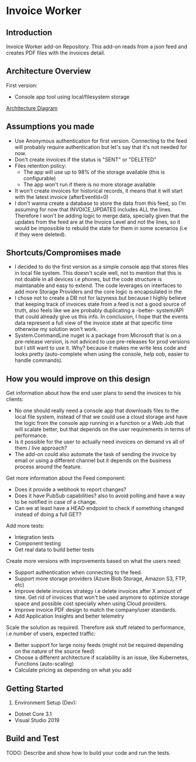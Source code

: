 # Invoice Worker

## Introduction 
Invoice Worker add-on Repository. This add-on reads from a json feed and creates PDF files with the invoices detail.

## Architecture Overview

First version:
* Console app tool using local/filesystem storage

[Architecture Diagram](https://drive.google.com/file/d/1lMyaeC_wERjMbzRcfT59e0o_ec6XCwey/preview)

## Assumptions you made

* Use Anonymous authentication for first version. Connecting to the feed will probably require authentication but let's say that it's not needed for now.
* Don't create invoices if the status is "SENT" or "DELETED"
* Files retention policy:
    * The app will use up to 98% of the storage available (this is configurable)
    * The app won't run if there is no more storage available
* It won't create invoices for historical records, it means that it will start with the latest invoice (afterEventId=0)
* I don't wanna create a database to store the data from this feed, so I'm assuming for now that INVOICE_UPDATES includes ALL the lines. Therefore I won't be adding logic to merge data, specially given that the updates from the feed are at the Invoice Level and not the lines, so it would be impossible to rebuild the state for them in some scenarios (i.e if they were deleted).


## Shortcuts/Compromises made

* I decided to do the first version as a simple console app that stores files in local file system. This doesn't scale well, not to mention that this is not doable in all devices i.e phones, but the code structure is maintanable and easy to extend. The code leverages on interfaces to add more Storage Providers and the core logic is encapsulated in the
* I chose not to create a DB not for lazyness but because I highly believe that keeping track of invoices state from a feed is not a good source of truth, also feels like we are probably duplicating a -better- system/API that could already give us this info. In conclusion, I hope that the events data represent a full view of the invoice state at that specific time otherwise my solution won't work.
* System.CommandLine nuget is a package from Microsoft that is on a pre-release version, is not adviced to use pre-releases for prod versions but I still want to use it. Why? because it makes me write less code and looks pretty (auto-complete when using the console, help oob, easier to handle commands).


## How you would improve on this design

Get information about how the end user plans to send the invoices to his clients:
* No one should really need a console app that downloads files to the local file system, instead of that we could use a cloud storage and have the logic from the console app running in a function or a Web Job that will scalate better, but that depends on the user requirements in terms of performance.
* Is it possible for the user to actually need invoices on demand vs all of them / live approach?
* The add-on could also automate the task of sending the invoice by email or using a different channel but it depends on the business process around the feature.

Get more information about the Feed component:
* Does it provide a webhook to report changes?
* Does it have PubSub capabilities? also to avoid polling and have a way to be notified in case of a change.
* Can we at least have a HEAD endpoint to check if something changed instead of doing a full GET?

Add more tests:
* Integration tests
* Component testing
* Get real data to build better tests

Create more versions with improvements based on what the users need:
 * Support authentication when connecting to the feed.
 * Support more storage providers (Azure Blob Storage, Amazon S3, FTP, etc)
 * Improve delete invoices strategy i.e delete invoices after X amount of time. Get rid of invoices that won't be used anymore to optimize storage space and possible cost specially when using Cloud providers.
 * Improve invoice PDF design to match the company/user standards.
 * Add Application Insights and better telemetry
 
 Scale the solution as required. Therefore ask stuff related to performance, i.e number of users, expected traffic:
 * Better support for large noisy feeds (might not be required depending on the nature of the source feed)
 * Choose a different architecture if scalability is an issue, like Kubernetes, Functions (auto-scaling)
 * Calculate pricing as depending on what you add

## Getting Started

1.	Environment Setup (Dev):
* Dotnet Core 3.1
* Visual Studio 2019


## Build and Test
TODO: Describe and show how to build your code and run the tests. 



